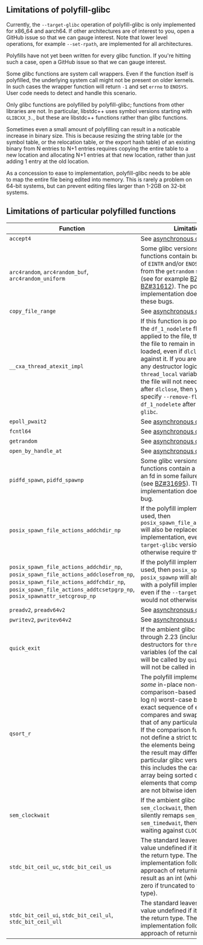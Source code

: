 ## Limitations of polyfill-glibc

Currently, the `--target-glibc` operation of polyfill-glibc is only implemented for x86_64 and aarch64. If other architectures are of interest to you, open a GitHub issue so that we can gauge interest. Note that lower level operations, for example `--set-rpath`, are implemented for all architectures.

Polyfills have not yet been written for every glibc function. If you're hitting such a case, open a GitHub issue so that we can gauge interest.

Some glibc functions are system call wrappers. Even if the function itself is polyfilled, the underlying system call might not be present on older kernels. In such cases the wrapper function will return `-1` and set `errno` to `ENOSYS`. User code needs to detect and handle this scenario.

Only glibc functions are polyfilled by polyfill-glibc; functions from other libraries are not. In particular, libstdc++ uses symbol versions starting with `GLIBCXX_3.`, but these are libstdc++ functions rather than glibc functions.

Sometimes even a small amount of polyfilling can result in a noticable increase in binary size. This is because resizing the string table (or the symbol table, or the relocation table, or the export hash table) of an existing binary from N entries to N+1 entries requires copying the entire table to a new location and allocating N+1 entries at that new location, rather than just adding 1 entry at the old location.

As a concession to ease to implementation, polyfill-glibc needs to be able to map the entire file being edited into memory. This is rarely a problem on 64-bit systems, but can prevent editing files larger than 1-2GB on 32-bit systems.

## Limitations of particular polyfilled functions

|Function|Limitations|
|--------|-----------|
|`accept4`|See [asynchronous cancellation](Asynchronous_cancellation.md).|
|`arc4random`, `arc4random_buf`, `arc4random_uniform`|Some glibc versions of these functions contain buggy handling of `EINTR` and/or `ENOSYS` results from the `getrandom` system call (see for example [BZ#29624](https://sourceware.org/bugzilla/show_bug.cgi?id=29624) and [BZ#31612](https://sourceware.org/bugzilla/show_bug.cgi?id=31612)). The polyfill implementation does not have these bugs.|
|`copy_file_range`|See [asynchronous cancellation](Asynchronous_cancellation.md).|
|`__cxa_thread_atexit_impl`|If this function is polyfilled, then the `df_1_nodelete` flag will be applied to the file, thereby causing the file to remain in memory once loaded, even if `dlclose` is called against it. If you are confident that any destructor logic for `thread_local` variables residing in the file will not need to be called after `dlclose`, then you can specify `--remove-flags df_1_nodelete` after `--target-glibc`.|
|`epoll_pwait2`|See [asynchronous cancellation](Asynchronous_cancellation.md).|
|`fcntl64`|See [asynchronous cancellation](Asynchronous_cancellation.md).|
|`getrandom`|See [asynchronous cancellation](Asynchronous_cancellation.md).|
|`open_by_handle_at`|See [asynchronous cancellation](Asynchronous_cancellation.md).|
|`pidfd_spawn`, `pidfd_spawnp`|Some glibc versions of these functions contain a bug that leaks an fd in some failure scenarios (see [BZ#31695](https://sourceware.org/bugzilla/show_bug.cgi?id=31695)). The polyfill implementation does not have this bug.|
|`posix_spawn_file_actions_addchdir_np`|If the polyfill implementation is used, then `posix_spawn_file_actions_destroy` will also be replaced with a polyfill implementation, even if the `--target-glibc` version would not otherwise require this.|
|`posix_spawn_file_actions_addchdir_np`, `posix_spawn_file_actions_addclosefrom_np`, `posix_spawn_file_actions_addfchdir_np`, `posix_spawn_file_actions_addtcsetpgrp_np`, `posix_spawnattr_setcgroup_np`|If the polyfill implementation is used, then `posix_spawn` and `posix_spawnp` will also be replaced with a polyfill implementation, even if the `--target-glibc` version would not otherwise require this.|
|`preadv2`, `preadv64v2`|See [asynchronous cancellation](Asynchronous_cancellation.md).|
|`pwritev2`, `pwritev64v2`|See [asynchronous cancellation](Asynchronous_cancellation.md).|
|`quick_exit`|If the ambient glibc is version 2.18 through 2.23 (inclusive), then destructors for `thread_local` variables (of the calling thread) will be called by `quick_exit`. They will not be called in other cases.|
|`qsort_r`|The polyfill implementation is _some_ in-place non-stable comparison-based sort with O(n log n) worst-case behaviour. The exact sequence of element-wise compares and swaps may differ to that of any particular glibc version. If the comparison function does not define a strict total order on the elements being sorted, then the result may differ to that of any particular glibc version (notably, this includes the case where the array being sorted contains elements that compare equal but are not bitwise identical).|
|`sem_clockwait`|If the ambient glibc lacks `sem_clockwait`, then the polyfill silently remaps `sem_clockwait` to `sem_timedwait`, thereby always waiting against `CLOCK_REALTIME`.|
|`stdc_bit_ceil_uc`, `stdc_bit_ceil_us`|The standard leaves the return value undefined if it does not fit in the return type. The polyfill implementation follows the glibc approach of returning the correct result as an int (which will become zero if truncated to the return type).|
|`stdc_bit_ceil_ui`, `stdc_bit_ceil_ul`, `stdc_bit_ceil_ull`|The standard leaves the return value undefined if it does not fit in the return type. The polyfill implementation follows the glibc approach of returning zero.|

